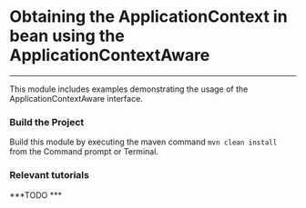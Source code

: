 # Obtaining the ApplicationContext in bean using the ApplicationContextAware
***


This module includes examples demonstrating the usage of the ApplicationContextAware interface.

### Build the Project
Build this module by executing the maven command `mvn clean install` from the Command prompt or Terminal.

### Relevant tutorials
***TODO ***

